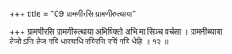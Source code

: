 +++
title = "09 ग्रामणीरसि ग्रामणीरुत्थाया"

+++
ग्रामणीरसि ग्रामणीरुत्थाया अभिषिक्तो अभि मा सिञ्च वर्चसा । ग्रामनीथ्याया  
तेजो ऽसि तेज मयि धारयाधि रयिरसि रयिं मयि धेहि ॥ १२ ॥